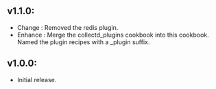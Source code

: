## v1.1.0:

* Change  : Removed the redis plugin.
* Enhance : Merge the collectd_plugins cookbook into this cookbook. Named the plugin recipes with a _plugin suffix.

## v1.0.0:

* Initial release.